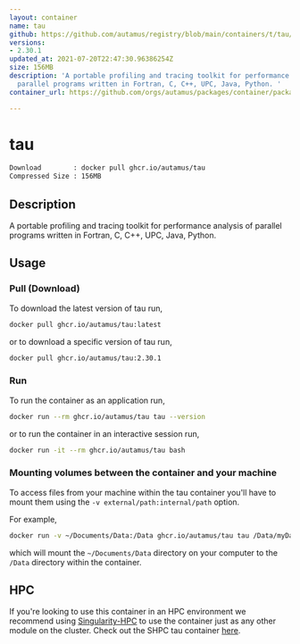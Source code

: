 ```yaml
---
layout: container
name: tau
github: https://github.com/autamus/registry/blob/main/containers/t/tau/spack.yaml
versions:
- 2.30.1
updated_at: 2021-07-20T22:47:30.96386254Z
size: 156MB
description: 'A portable profiling and tracing toolkit for performance analysis of
  parallel programs written in Fortran, C, C++, UPC, Java, Python. '
container_url: https://github.com/orgs/autamus/packages/container/package/tau

---
```

# tau
```bash 
Download        : docker pull ghcr.io/autamus/tau
Compressed Size : 156MB
```

## Description
A portable profiling and tracing toolkit for performance analysis of parallel programs written in Fortran, C, C++, UPC, Java, Python. 

## Usage
### Pull (Download)
To download the latest version of tau run,

```bash
docker pull ghcr.io/autamus/tau:latest
```

or to download a specific version of tau run,

```bash
docker pull ghcr.io/autamus/tau:2.30.1
```
### Run
To run the container as an application run,
```bash
docker run --rm ghcr.io/autamus/tau tau --version
```

or to run the container in an interactive session run,
```bash
docker run -it --rm ghcr.io/autamus/tau bash
```

### Mounting volumes between the container and your machine
To access files from your machine within the tau container you'll have to mount them using the `-v external/path:internal/path` option.

For example,
```bash
docker run -v ~/Documents/Data:/Data ghcr.io/autamus/tau tau /Data/myData.csv
```
which will mount the `~/Documents/Data` directory on your computer to the `/Data` directory within the container.

## HPC
If you're looking to use this container in an HPC environment we recommend using [Singularity-HPC](https://singularity-hpc.readthedocs.io) to use the container just as any other module on the cluster. Check out the SHPC tau container [here](https://singularityhub.github.io/singularity-hpc/r/ghcr.io-autamus-tau/).
